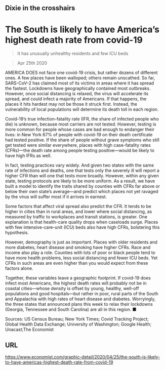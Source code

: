 ## Dixie in the crosshairs

# The South is likely to have America’s highest death rate from covid-19

> It has unusually unhealthy residents and few ICU beds

> Apr 25th 2020

AMERICA DOES not face one covid-19 crisis, but rather dozens of different ones. A few places have been walloped; others remain unscathed. So far, SARS-CoV-2 has claimed most of its victims in areas where it has spread the fastest. Lockdowns have geographically contained most outbreaks. However, once social distancing is relaxed, the virus will accelerate its spread, and could infect a majority of Americans. If that happens, the places it hits hardest may not be those it struck first. Instead, the vulnerability of local populations will determine its death toll in each region.

Covid-19’s true infection-fatality rate (IFR, the share of infected people who die) is unknown, because most carriers are not tested. However, testing is more common for people whose cases are bad enough to endanger their lives: in New York 67% of people with covid-19 on their death certificate had tested positive. If the share of people without grave symptoms who still get tested were similar everywhere, places with high case-fatality rates (CFRs)—the death rate among people testing positive—would be likely to have high IFRs as well.

In fact, testing practices vary widely. And given two states with the same rate of infections and deaths, one that tests only the severely ill will report a higher CFR than will one that tests more broadly. However, within any given state, testing protocols are likely to be more uniform. As a result, we have built a model to identify the traits shared by counties with CFRs far above or below their own state’s average—and predict which places not yet ravaged by the virus will suffer most if it arrives in earnest.

Some factors that affect viral spread also predict the CFR. It tends to be higher in cities than in rural areas, and lower where social distancing, as measured by traffic to workplaces and transit stations, is greater. One explanation is that health-care quality drops when caseloads surge. Places with few intensive-care-unit (ICU) beds also have high CFRs, bolstering this hypothesis.

However, demography is just as important. Places with older residents and more diabetes, heart disease and smoking have higher CFRs. Race and income also play a role. Counties with lots of poor or black people tend to have more health problems, less social distancing and fewer ICU beds. Yet CFRs in such areas are even higher than you would expect from these factors alone.

Together, these variables leave a geographic footprint. If covid-19 does infect most Americans, the highest death rates will probably not be in coastal cities—whose density is offset by young, healthy, well-off populations and good hospitals—but rather in poor, rural parts of the South and Appalachia with high rates of heart disease and diabetes. Worryingly, the three states that announced plans this week to relax their lockdowns (Georgia, Tennessee and South Carolina) are all in this region. ■

Sources: US Census Bureau; New York Times; Covid Tracking Project; Global Health Data Exchange; University of Washington; Google Health; Unacast;The Economist

## URL

https://www.economist.com/graphic-detail/2020/04/25/the-south-is-likely-to-have-americas-highest-death-rate-from-covid-19
